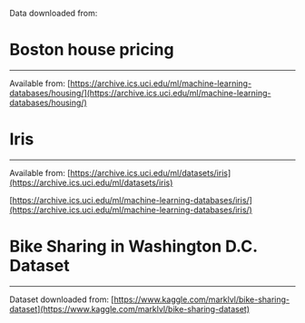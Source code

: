 Data downloaded from:

# Boston house pricing
--------------------------------
Available from: [https://archive.ics.uci.edu/ml/machine-learning-databases/housing/](https://archive.ics.uci.edu/ml/machine-learning-databases/housing/)

# Iris
--------------------------------
Available from: [https://archive.ics.uci.edu/ml/datasets/iris](https://archive.ics.uci.edu/ml/datasets/iris)

[https://archive.ics.uci.edu/ml/machine-learning-databases/iris/](https://archive.ics.uci.edu/ml/machine-learning-databases/iris/)

# Bike Sharing in Washington D.C. Dataset
--------------------------------
Dataset downloaded from: [https://www.kaggle.com/marklvl/bike-sharing-dataset](https://www.kaggle.com/marklvl/bike-sharing-dataset)
